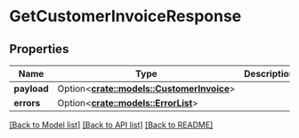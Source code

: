 # GetCustomerInvoiceResponse

## Properties

Name | Type | Description | Notes
------------ | ------------- | ------------- | -------------
**payload** | Option<[**crate::models::CustomerInvoice**](CustomerInvoice.md)> |  | [optional]
**errors** | Option<[**crate::models::ErrorList**](ErrorList.md)> |  | [optional]

[[Back to Model list]](../README.md#documentation-for-models) [[Back to API list]](../README.md#documentation-for-api-endpoints) [[Back to README]](../README.md)


